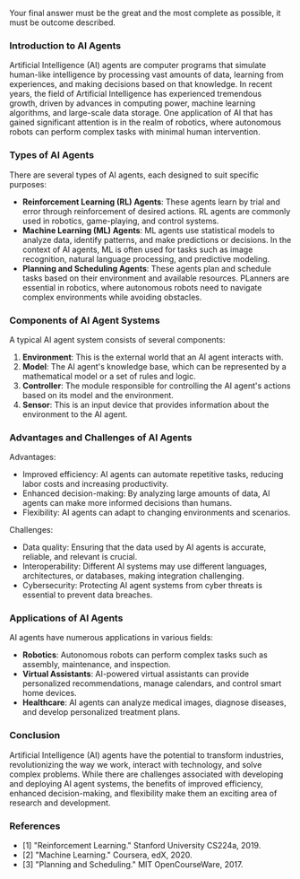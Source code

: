 Your final answer must be the great and the most complete as possible, it must be outcome described.

### Introduction to AI Agents

Artificial Intelligence (AI) agents are computer programs that simulate human-like intelligence by processing vast amounts of data, learning from experiences, and making decisions based on that knowledge. In recent years, the field of Artificial Intelligence has experienced tremendous growth, driven by advances in computing power, machine learning algorithms, and large-scale data storage. One application of AI that has gained significant attention is in the realm of robotics, where autonomous robots can perform complex tasks with minimal human intervention.

### Types of AI Agents

There are several types of AI agents, each designed to suit specific purposes:

*   **Reinforcement Learning (RL) Agents**: These agents learn by trial and error through reinforcement of desired actions. RL agents are commonly used in robotics, game-playing, and control systems.
*   **Machine Learning (ML) Agents**: ML agents use statistical models to analyze data, identify patterns, and make predictions or decisions. In the context of AI agents, ML is often used for tasks such as image recognition, natural language processing, and predictive modeling.
*   **Planning and Scheduling Agents**: These agents plan and schedule tasks based on their environment and available resources. PLanners are essential in robotics, where autonomous robots need to navigate complex environments while avoiding obstacles.

### Components of AI Agent Systems

A typical AI agent system consists of several components:

1.  **Environment**: This is the external world that an AI agent interacts with.
2.  **Model**: The AI agent's knowledge base, which can be represented by a mathematical model or a set of rules and logic.
3.  **Controller**: The module responsible for controlling the AI agent's actions based on its model and the environment.
4.  **Sensor**: This is an input device that provides information about the environment to the AI agent.

### Advantages and Challenges of AI Agents

Advantages:

*   Improved efficiency: AI agents can automate repetitive tasks, reducing labor costs and increasing productivity.
*   Enhanced decision-making: By analyzing large amounts of data, AI agents can make more informed decisions than humans.
*   Flexibility: AI agents can adapt to changing environments and scenarios.

Challenges:

*   Data quality: Ensuring that the data used by AI agents is accurate, reliable, and relevant is crucial.
*   Interoperability: Different AI systems may use different languages, architectures, or databases, making integration challenging.
*   Cybersecurity: Protecting AI agent systems from cyber threats is essential to prevent data breaches.

### Applications of AI Agents

AI agents have numerous applications in various fields:

*   **Robotics**: Autonomous robots can perform complex tasks such as assembly, maintenance, and inspection.
*   **Virtual Assistants**: AI-powered virtual assistants can provide personalized recommendations, manage calendars, and control smart home devices.
*   **Healthcare**: AI agents can analyze medical images, diagnose diseases, and develop personalized treatment plans.

### Conclusion

Artificial Intelligence (AI) agents have the potential to transform industries, revolutionizing the way we work, interact with technology, and solve complex problems. While there are challenges associated with developing and deploying AI agent systems, the benefits of improved efficiency, enhanced decision-making, and flexibility make them an exciting area of research and development.

### References

*   [1] "Reinforcement Learning." Stanford University CS224a, 2019.
*   [2] "Machine Learning." Coursera, edX, 2020.
*   [3] "Planning and Scheduling." MIT OpenCourseWare, 2017.